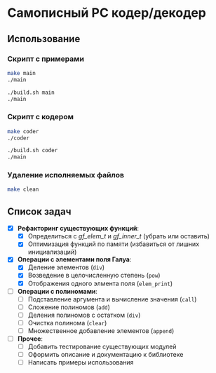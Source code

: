 
# Самописный РС кодер/декодер

## Использование

### Скрипт с примерами

```bash
make main
./main
```

```bash
./build.sh main
./main
```

### Скрипт с кодером

```bash
make coder
./coder
```

```bash
./build.sh coder
./main
```

### Удаление исполняемых файлов

```bash
make clean
```

## Список задач

- [x] **Рефакторинг существующих функций**:
  - [x] Определиться с *gf_elem_t* и *gf_inner_t* (убрать или оставить)
  - [x] Оптимизация функций по памяти (избавиться от лишних инициализаций)

- [x] **Операции с элементами поля Галуа**:
  - [x] Деление элементов (`div`)
  - [x] Возведение в целочисленную степень (`pow`)
  - [x] Отображения одного элмента поля (`elem_print`)

- [ ] **Операции с полиномами**:
  - [ ] Подставление аргумента и вычисление значения (`call`)
  - [ ] Сложение полиномов (`add`)
  - [ ] Деления полиномов с остатком (`div`)
  - [ ] Очистка полинома (`clear`)
  - [ ] Множественное добавление элементов (`append`)

- [ ] **Прочее**:
  - [ ] Добавить тестирование существующих модулей
  - [ ] Оформить описание и документацию к библиотеке
  - [ ] Написать примеры использования

